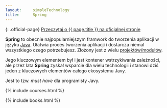 ```yaml
---
layout:     simpleTechnology
title:      Spring
---
```


{: .official-page}
[Przeczytaj o {{ page.title }} na oficjalnej stronie](https://spring.io/)

**Spring** to obecnie najpopularniejszym framwork do tworzenia aplikacji w języku [Java](/technologie/java). Ułatwia proces tworzenia aplikacji i dostarcza niemal wszystkiego czego potrzebujesz. Złożony jest z wielu [projektów/modułów](https://spring.io/projects).

Jego kluczowym elementem był i jest kontener wstrzykiwania zależności, ale przez lata **Spring** zyskał wsparcie dla wielu technologii i stanowi dziś jeden z kluczowych elementów całego ekosystemu Javy.

Jest to tzw. *must have* dla programisty Javy.

{% include courses.html %}

{% include books.html %}
